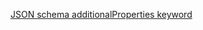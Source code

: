 [JSON schema additionalProperties keyword](https://tools.ietf.org/html/draft-handrews-json-schema-validation-00#section-6.5.6)
